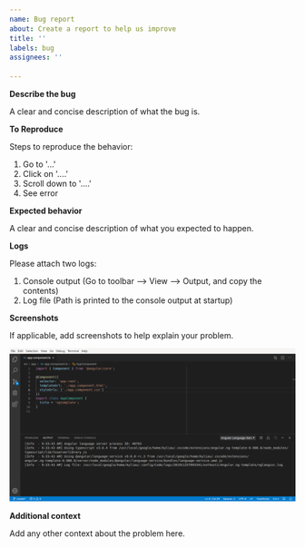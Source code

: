```yaml
---
name: Bug report
about: Create a report to help us improve
title: ''
labels: bug
assignees: ''

---
```


**Describe the bug**

A clear and concise description of what the bug is.

**To Reproduce**

Steps to reproduce the behavior:
1. Go to '...'
2. Click on '....'
3. Scroll down to '....'
4. See error

**Expected behavior**

A clear and concise description of what you expected to happen.

**Logs**

Please attach two logs:

1. Console output (Go to toolbar --> View --> Output, and copy the contents)
2. Log file (Path is printed to the console output at startup)

**Screenshots**

If applicable, add screenshots to help explain your problem.

![Example Screenshot](./output.png)

**Additional context**

Add any other context about the problem here.
